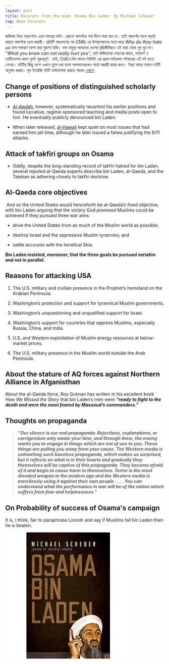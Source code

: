 ```yaml
---
layout: post
title: Excerpts from the book 'Osama Bin Laden' by Michael Scheuer
tag: Book Excerpts
---
```

জঙ্গিবাদ নিয়ে পড়াশোনা এখন সময়ের দাবি। কোনো আদর্শকে গলা টিপে মারা যায় না। তাই আদর্শের সাথে লড়াই করতে আদর্শকে চেনা জরুরী। প্রতিটি আক্রমণের পর CNN এর উপস্থাপকদের মতো করে *Why do they hate us* বলে সমাধান আশা করা দুরাশা বৈকি। বলা বাহুল্য আমাদের দেশের বুদ্ধিজীবিরাও এই ধারা থেকে খুব দূর নন। *"What you know can not really hurt you"*, তাই জঙ্গিবাদের পেছনের কারণ, মতাদর্শ ও মোটিভেশান জানা খুবই গুরুত্বপূর্ণ। তাই, CIA'র বিন লাদেন ইউনিট এর প্রধান মাইকেল শইয়ারের এই বই হাতে নেওয়া। বইটির কিছু অংশ এখানে তুলে ধরা হলো আপনাদেরকেও পাঠে আগ্রহী করার জন্য। ইচ্ছা আছে সামনে বইটি অনুবাদ করার। মূল ইংরেজি বইটি ডাউনলোড করতে পারেন [এখানে](http://bookzz.org/book/1242822/981b49)

## Change of positions of distinguished scholarly persons

- [Al-Awdah](https://en.wikipedia.org/wiki/Salman_al-Ouda), however, systematically recanted his earlier positions and found lucrative, regime-sponsored teaching and media posts open to him. He eventually publicly denounced bin Laden.

- When later released, [al-Hawali](https://en.wikipedia.org/wiki/Safar_Al-Hawali) kept quiet on most issues that had earned him jail time, although he later issued a fatwa justifying the 9/11 attacks.

## Attack of takfiri groups on Osama
- Oddly, despite the long-standing record of takfiri hatred for bin Laden, several reputed al-Qaeda experts describe bin Laden, al-Qaeda, and the Taleban as adhering closely to takfiri doctrine.

## Al-Qaeda core objectives

﻿
And so the United States would henceforth be al-Qaeda’s fixed objective, with bin Laden arguing that the victory God promised Muslims could be achieved if they pursued three war aims:

-  drive the United States from as much of the Muslim world as possible;

-  destroy Israel and the oppressive Muslim tyrannies; and

-  settle accounts with the heretical Shia.

**Bin Laden insisted, moreover, that the three goals be pursued seriatim and not in parallel.**


## Reasons for attacking USA

1. The U.S. military and civilian presence in the Prophet’s homeland on the Arabian Peninsula.

2. Washington’s protection and support for tyrannical Muslim governments.

3. Washington’s unquestioning and unqualified support for Israel.

4. Washington’s support for countries that oppress Muslims, especially Russia, China, and India.

5. U.S. and Western exploitation of Muslim energy resources at below-market prices.

6. The U.S. military presence in the Muslim world outside the Arab Peninsula.



## About the stature of AQ forces against Northern Alliance in Afganisthan

About the al-Qaeda force, Roy Gutman has written in his excellent book *How We Missed the Story* that bin Laden’s men were **_“ready to fight to the death and were the most feared by Massoud’s commanders.”_**

## Thoughts on propaganda

>**_“Our silence is our real propaganda. Rejections, explanations, or corrigendum only waste your time, and through them, the enemy wants you to engage in things which are not of use to you. These things are pulling you away from your cause. The Western media is unleashing such baseless propaganda, which makes us surprised, but it reflects on what is in their hearts and gradually they themselves will be captive of this propaganda. They become afraid of it and begin to cause harm to themselves. Terror is the most dreaded weapon in the modern age and the Western media is mercilessly using it against their own people . . . . You can understand what the performance in war will be of the nation which suffers from fear and helplessness.”_**

## On Probability of success of Osama's campaign

It is, I think, fair to paraphrase Lincoln and say if Muslims fail bin Laden then he is beaten.

![OBL](/img/OBL.jpeg)
